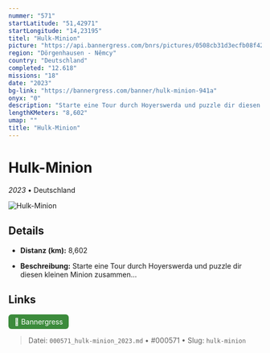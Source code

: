```yaml
---
nummer: "571"
startLatitude: "51,42971"
startLongitude: "14,23195"
titel: "Hulk-Minion"
picture: "https://api.bannergress.com/bnrs/pictures/0508cb31d3ecfb08f420504edd64dff2"
region: "Dörgenhausen - Němcy"
country: "Deutschland"
completed: "12.618"
missions: "18"
date: "2023"
bg-link: "https://bannergress.com/banner/hulk-minion-941a"
onyx: "0"
description: "Starte eine Tour durch Hoyerswerda und puzzle dir diesen kleinen Minion zusammen..."
lengthKMeters: "8,602"
umap: ""
title: "Hulk-Minion"
---
```

# Hulk-Minion

*2023* • Deutschland

![Hulk-Minion](https://api.bannergress.com/bnrs/pictures/0508cb31d3ecfb08f420504edd64dff2)

## Details
- **Distanz (km):** 8,602



- **Beschreibung:** Starte eine Tour durch Hoyerswerda und puzzle dir diesen kleinen Minion zusammen...


## Links
<div style="margin-top: 0.5em;">
<a href="https://bannergress.com/banner/hulk-minion-941a" target="_blank" style="display:inline-block;margin-right:8px;padding:6px 12px;background-color:#3c8b3c;color:white;text-decoration:none;border-radius:6px;">🔗 Bannergress</a>

</div>


> Datei: `000571_hulk-minion_2023.md` • #000571 • Slug: `hulk-minion`
